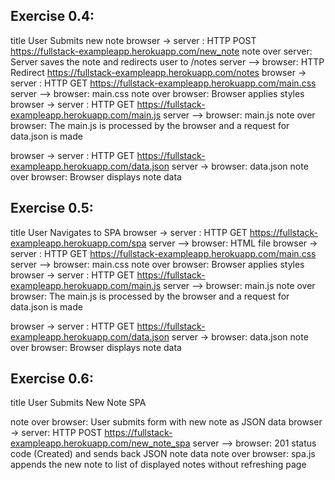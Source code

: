 ## Exercise 0.4:

title User Submits new note
browser -> server : HTTP POST https://fullstack-exampleapp.herokuapp.com/new_note
note over server: Server saves the note and redirects user to /notes
server --> browser: HTTP Redirect https://fullstack-exampleapp.herokuapp.com/notes
browser -> server : HTTP GET https://fullstack-exampleapp.herokuapp.com/main.css  
server --> browser: main.css
note over browser: Browser applies styles
browser -> server : HTTP GET https://fullstack-exampleapp.herokuapp.com/main.js
server --> browser: main.js
note over browser: The main.js is processed by the browser and a request for data.json is made

browser -> server : HTTP GET https://fullstack-exampleapp.herokuapp.com/data.json
server -> browser: data.json
note over browser: Browser displays note data

## Exercise 0.5:
title User Navigates to SPA
browser -> server : HTTP GET https://fullstack-exampleapp.herokuapp.com/spa
server --> browser: HTML file
browser -> server : HTTP GET https://fullstack-exampleapp.herokuapp.com/main.css  
server --> browser: main.css
note over browser: Browser applies styles
browser -> server : HTTP GET https://fullstack-exampleapp.herokuapp.com/main.js
server --> browser: main.js
note over browser: The main.js is processed by the browser and a request for data.json is made

browser -> server : HTTP GET https://fullstack-exampleapp.herokuapp.com/data.json
server -> browser: data.json
note over browser: Browser displays note data


## Exercise 0.6:
title User Submits New Note SPA

note over  browser: User submits form with new note as JSON data
browser -> server: HTTP POST https://fullstack-exampleapp.herokuapp.com/new_note_spa 
server --> browser: 201 status code (Created) and sends back JSON note data
note over browser: spa.js appends the new note to list of displayed notes without refreshing page
